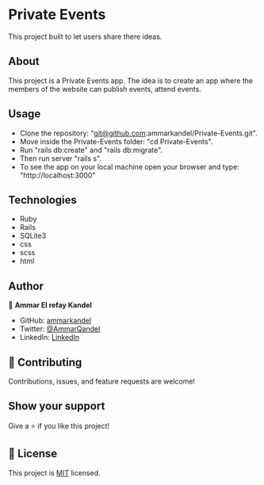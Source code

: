 # Private Events

This project built to let users share there ideas.

## About

This project is a Private Events app. The idea is to create an app where the members of the website can publish events, attend events.

## Usage

- Clone the repository: "git@github.com:ammarkandel/Private-Events.git".
- Move inside the Private-Events folder: "cd Private-Events".
- Run "rails db:create" and "rails db:migrate".
- Then run server "rails s".
- To see the app on your local machine open your browser and type: "http://localhost:3000"

## Technologies

- Ruby
- Rails
- SQLite3
- css
- scss
- html

## Author

👤 **Ammar El refay Kandel**

- GitHub: [ammarkandel](https://github.com/ammarkandel)
- Twitter: [@AmmarQandel](https://twitter.com/AmmarQandel)
- LinkedIn: [LinkedIn](https://www.linkedin.com/in/ammar-kandel-7b4100193/)

## 🤝 Contributing

Contributions, issues, and feature requests are welcome!

## Show your support

Give a ⭐️ if you like this project!

## 📝 License

This project is [MIT](LICENSE) licensed.
